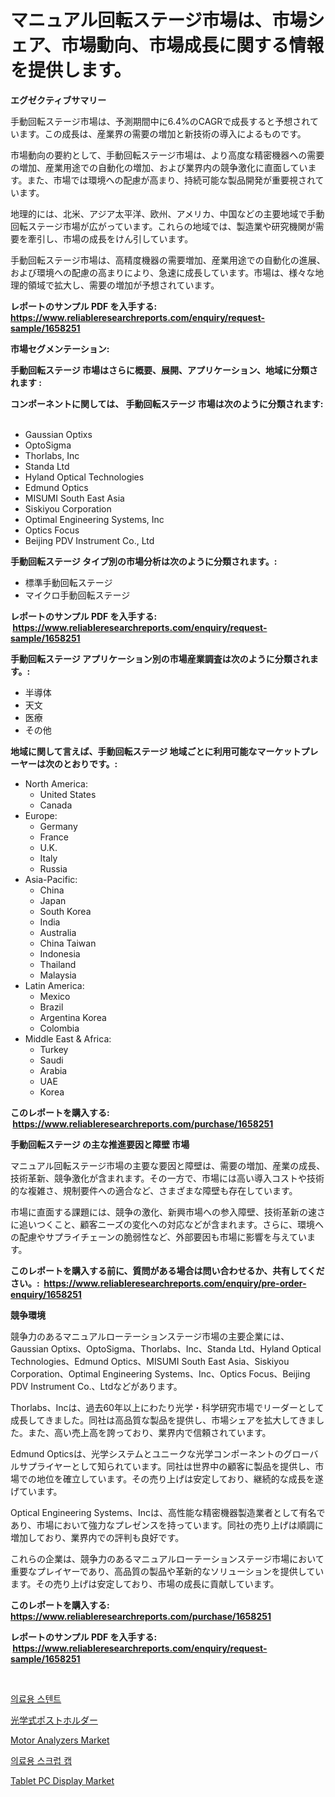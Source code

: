 <p><h1>マニュアル回転ステージ市場は、市場シェア、市場動向、市場成長に関する情報を提供します。</h1></p><p><strong>エグゼクティブサマリー</strong></p>
<p><p>手動回転ステージ市場は、予測期間中に6.4%のCAGRで成長すると予想されています。この成長は、産業界の需要の増加と新技術の導入によるものです。</p><p>市場動向の要約として、手動回転ステージ市場は、より高度な精密機器への需要の増加、産業用途での自動化の増加、および業界内の競争激化に直面しています。また、市場では環境への配慮が高まり、持続可能な製品開発が重要視されています。</p><p>地理的には、北米、アジア太平洋、欧州、アメリカ、中国などの主要地域で手動回転ステージ市場が広がっています。これらの地域では、製造業や研究機関が需要を牽引し、市場の成長をけん引しています。</p><p>手動回転ステージ市場は、高精度機器の需要増加、産業用途での自動化の進展、および環境への配慮の高まりにより、急速に成長しています。市場は、様々な地理的領域で拡大し、需要の増加が予想されています。</p></p>
<p><strong>レポートのサンプル PDF を入手する: <a href="https://www.reliableresearchreports.com/enquiry/request-sample/1658251">https://www.reliableresearchreports.com/enquiry/request-sample/1658251</a></strong></p>
<p><strong>市場セグメンテーション:</strong></p>
<p><strong> 手動回転ステージ 市場はさらに概要、展開、アプリケーション、地域に分類されます :</strong></p>
<p><strong>コンポーネントに関しては、 手動回転ステージ 市場は次のように分類されます: &nbsp;</strong></p>
<p><ul><li>Gaussian Optixs</li><li>OptoSigma</li><li>Thorlabs, Inc</li><li>Standa Ltd</li><li>Hyland Optical Technologies</li><li>Edmund Optics</li><li>MISUMI South East Asia</li><li>Siskiyou Corporation</li><li>Optimal Engineering Systems, Inc</li><li>Optics Focus</li><li>Beijing PDV Instrument Co., Ltd</li></ul></p>
<p><strong> 手動回転ステージ タイプ別の市場分析は次のように分類されます。:</strong></p>
<p><ul><li>標準手動回転ステージ</li><li>マイクロ手動回転ステージ</li></ul></p>
<p><strong>レポートのサンプル PDF を入手する: &nbsp;<a href="https://www.reliableresearchreports.com/enquiry/request-sample/1658251">https://www.reliableresearchreports.com/enquiry/request-sample/1658251</a></strong></p>
<p><strong> 手動回転ステージ アプリケーション別の市場産業調査は次のように分類されます。:</strong></p>
<p><ul><li>半導体</li><li>天文</li><li>医療</li><li>その他</li></ul></p>
<p><strong>地域に関して言えば、手動回転ステージ 地域ごとに利用可能なマーケットプレーヤーは次のとおりです。:</strong></p>
<p><ul>
    <li>
        North America:
        <ul>
            <li>United States</li>
            <li>Canada</li>
        </ul>
    </li>
    <li>
        Europe:
        <ul>
            <li>Germany</li>
            <li>France</li>
            <li>U.K.</li>
            <li>Italy</li>
            <li>Russia</li>
        </ul>
    </li>
    <li>
        Asia-Pacific:
        <ul>
            <li>China</li>
            <li>Japan</li>
            <li>South Korea</li>
            <li>India</li>
            <li>Australia</li>
            <li>China Taiwan</li>
            <li>Indonesia</li>
            <li>Thailand</li>
            <li>Malaysia</li>
        </ul>
    </li>
    <li>
        Latin America:
        <ul>
            <li>Mexico</li>
            <li>Brazil</li>
            <li>Argentina Korea</li>
            <li>Colombia</li>
        </ul>
    </li>
    <li>
        Middle East & Africa:
        <ul>
            <li>Turkey</li>
            <li>Saudi</li>
            <li>Arabia</li>
            <li>UAE</li>
            <li>Korea</li>
        </ul>
    </li>
    </ul></p>
<p><strong>このレポートを購入する: &nbsp;<a href="https://www.reliableresearchreports.com/purchase/1658251">https://www.reliableresearchreports.com/purchase/1658251</a></strong></p>
<p><strong>手動回転ステージ の主な推進要因と障壁 市場</strong></p>
<p><p>マニュアル回転ステージ市場の主要な要因と障壁は、需要の増加、産業の成長、技術革新、競争激化が含まれます。その一方で、市場には高い導入コストや技術的な複雑さ、規制要件への適合など、さまざまな障壁も存在しています。</p><p>市場に直面する課題には、競争の激化、新興市場への参入障壁、技術革新の速さに追いつくこと、顧客ニーズの変化への対応などが含まれます。さらに、環境への配慮やサプライチェーンの脆弱性など、外部要因も市場に影響を与えています。</p></p>
<p><strong>このレポートを購入する前に、質問がある場合は問い合わせるか、共有してください。:&nbsp; <a href="https://www.reliableresearchreports.com/enquiry/pre-order-enquiry/1658251">https://www.reliableresearchreports.com/enquiry/pre-order-enquiry/1658251</a></strong></p>
<p><strong>競争環境</strong></p>
<p><p>競争力のあるマニュアルローテーションステージ市場の主要企業には、Gaussian Optixs、OptoSigma、Thorlabs、Inc、Standa Ltd、Hyland Optical Technologies、Edmund Optics、MISUMI South East Asia、Siskiyou Corporation、Optimal Engineering Systems、Inc、Optics Focus、Beijing PDV Instrument Co.、Ltdなどがあります。</p><p>Thorlabs、Incは、過去60年以上にわたり光学・科学研究市場でリーダーとして成長してきました。同社は高品質な製品を提供し、市場シェアを拡大してきました。また、高い売上高を誇っており、業界内で信頼されています。</p><p>Edmund Opticsは、光学システムとユニークな光学コンポーネントのグローバルサプライヤーとして知られています。同社は世界中の顧客に製品を提供し、市場での地位を確立しています。その売り上げは安定しており、継続的な成長を遂げています。</p><p>Optical Engineering Systems、Incは、高性能な精密機器製造業者として有名であり、市場において強力なプレゼンスを持っています。同社の売り上げは順調に増加しており、業界内での評判も良好です。</p><p>これらの企業は、競争力のあるマニュアルローテーションステージ市場において重要なプレイヤーであり、高品質の製品や革新的なソリューションを提供しています。その売り上げは安定しており、市場の成長に貢献しています。</p></p>
<p><strong>このレポートを購入する: &nbsp; <a href="https://www.reliableresearchreports.com/purchase/1658251">https://www.reliableresearchreports.com/purchase/1658251</a></strong></p>
<p><strong>レポートのサンプル PDF を入手する: &nbsp;<a href="https://www.reliableresearchreports.com/enquiry/request-sample/1658251">https://www.reliableresearchreports.com/enquiry/request-sample/1658251</a></strong><strong></strong></p>
<p>&nbsp;</p>
<p><p><a href="https://github.com/JeromeRtyau89966/Market-Research-Report-List-1/blob/main/937088611478.md">의료용 스텐트</a></p><p><a href="https://github.com/AriMuller2009/Market-Research-Report-List-1/blob/main/388905312193.md">光学式ポストホルダー</a></p><p><a href="https://github.com/Airanohannonzb68e5pb53oc1/Market-Research-Report-List-1/blob/main/motor-analyzers-market.md">Motor Analyzers Market</a></p><p><a href="https://github.com/TimmyMann6767/Market-Research-Report-List-1/blob/main/418411611477.md">의료용 스크럽 캡</a></p><p><a href="https://github.com/fiixsa/Market-Research-Report-List-2/blob/main/tablet-pc-display-market.md">Tablet PC Display Market</a></p></p>